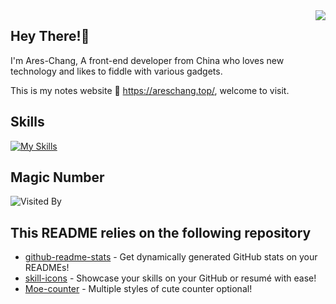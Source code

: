 <a href='https://github.com/Ares-Chang' target="_blank">
  <img align="right" src="https://github-readme-stats.vercel.app/api?username=Ares-Chang&show_icons=true&icon_color=805AD5&text_color=718096&bg_color=ffffff&hide_title=true&count_private=true" />
</a>

## Hey There!👋

I'm Ares-Chang, A front-end developer from China who loves new technology and likes to fiddle with various gadgets.

This is my notes website 🔗 https://areschang.top/, welcome to visit.

## Skills

[![My Skills](https://skillicons.dev/icons?i=js,ts,html,css,sass,vue,solidjs,git,vite,vim,vscode,netlify)](https://skillicons.dev)

## Magic Number

![Visited By](https://count.getloli.com/get/@:Ares-Chang?theme=gelbooru)

## This README relies on the following repository

- [github-readme-stats](https://github.com/anuraghazra/github-readme-stats) - Get dynamically generated GitHub stats on your READMEs!
- [skill-icons](https://github.com/tandpfun/skill-icons) - Showcase your skills on your GitHub or resumé with ease!
- [Moe-counter](https://github.com/journey-ad/Moe-counter) - Multiple styles of cute counter optional!
